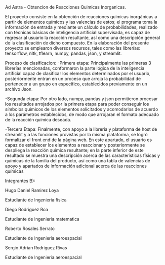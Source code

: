 Ad Astra - Obtencion de Reacciones Quimicas Inorganicas.

El proyecto consiste en la obtención de reacciones químicas inorgánicas a partir de elementos químicos y las valencias de estos; el programa toma la información de entrada y mediante un cálculo de probabilidades, realizado con técnicas básicas de inteligencia artificial supervisada, es capaz de regresar al usuario la reacción resultante, así como una descripción general de la clasificación de dicho compuesto.
En la elaboración del presente proyecto se emplearon diversos recursos, tales como las librerías: tensorflow, nltk, tflearn, numpy, pandas, json, y streamlit.

Proceso de clasificacion:
-Primera etapa: Principalmente las primeras 3 librerías mencionadas, conformaron la parte lógica de la inteligencia artificial capaz de clasificar los elementos determinados por el usuario, posteriormente entran en un proceso que arroja la probabilidad de pertenecer a un grupo en específico, establecidos
previamente en un archivo Json.

-Segunda etapa: Por otro lado, numpy, pandas y json permitieron procesar los resultados arrojados por la primera etapa para poder conseguir los símbolos quimicos de los elementos solicitados y acomodarlos de acuerdo a los parámetros establecidos, de modo que arrojaran el formato adecuado de la reacción química deseada.

-Tercera Etapa: Finalmente, con apoyo a la librería y plataforma de host de streamlit y a las funciones provistas por la misma plataforma, se logró formalizar 
el front end de la página web. En este apartado, el usuario es capaz de establecer los elementos a reaccionar y posteriormente se despliega la reacción química 
resultante; en la parte inferior de este resultado se muestra una descripción acerca de las características físicas y químicas de la familia del producto, así como 
una tabla de valencias de apoyo y apartados de información adicional acerca de  las reacciones químicas

Integrantes B):

Hugo Daniel Ramirez Loya

Estudiante de Ingenieria fisica

Diego Rodriguez Roa

Estudiante de Ingenieria matematica

Roberto Rosales Serrato

Estudiante de Ingenieria aeroespacial

Sergio Adrian Rodriguez Rivas

Estudiante de Ingenieria aeroespacial

